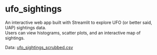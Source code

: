 # ufo_sightings

An interactive web app built with Streamlit to explore UFO (or better said, UAP) sightings data.  
Users can view histograms, scatter plots, and an interactive map of sightings.

Data: [ufo_sightings_scrubbed.csv](./ufo_sightings_scrubbed.csv)